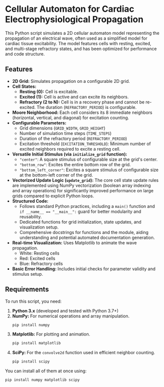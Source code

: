# Cellular Automaton for Cardiac Electrophysiological Propagation

This Python script simulates a 2D cellular automaton model representing the propagation of an electrical wave, often used as a simplified model for cardiac tissue excitability. The model features cells with resting, excited, and multi-stage refractory states, and has been optimized for performance and code structure.

## Features

*   **2D Grid:** Simulates propagation on a configurable 2D grid.
*   **Cell States:**
    *   **Resting (0):** Cell is excitable.
    *   **Excited (1):** Cell is active and can excite its neighbors.
    *   **Refractory (2 to N):** Cell is in a recovery phase and cannot be re-excited. The duration (`REFRACTORY_PERIOD`) is configurable.
*   **Moore Neighborhood:** Each cell considers its 8 immediate neighbors (horizontal, vertical, and diagonal) for excitation counting.
*   **Configurable Parameters:**
    *   Grid dimensions (`GRID_WIDTH`, `GRID_HEIGHT`)
    *   Number of simulation time steps (`TIME_STEPS`)
    *   Duration of the refractory period (`REFRACTORY_PERIOD`)
    *   Excitation threshold (`EXCITATION_THRESHOLD`): Minimum number of excited neighbors required to excite a resting cell.
*   **Versatile Initial Stimulus (via `initialize_grid` function):**
    *   `"center"`: A square stimulus of configurable size at the grid's center.
    *   `"bottom_row"`: Excites the entire bottom row of the grid.
    *   `"bottom_left_corner"`: Excites a square stimulus of configurable size at the bottom-left corner of the grid.
*   **Vectorized Update Logic (`update_grid`):** The core cell state update rules are implemented using NumPy vectorization (boolean array indexing and array operations) for significantly improved performance on large grids compared to explicit Python loops.
*   **Structured Code:**
    *   Follows standard Python practices, including a `main()` function and `if __name__ == "__main__":` guard for better modularity and reusability.
    *   Dedicated functions for grid initialization, state updates, and visualization setup.
    *   Comprehensive docstrings for functions and the module, aiding understanding and potential automated documentation generation.
*   **Real-time Visualization:** Uses Matplotlib to animate the wave propagation.
    *   White: Resting cells
    *   Red: Excited cells
    *   Blue: Refractory cells
*   **Basic Error Handling:** Includes initial checks for parameter validity and stimulus setup.

## Requirements

To run this script, you need:

1.  **Python 3.x** (developed and tested with Python 3.7+)
2.  **NumPy:** For numerical operations and array manipulation.
    ```bash
    pip install numpy
    ```
3.  **Matplotlib:** For plotting and animation.
    ```bash
    pip install matplotlib
    ```
4.  **SciPy:** For the `convolve2d` function used in efficient neighbor counting.
    ```bash
    pip install scipy
    ```

You can install all of them at once using:
```bash
pip install numpy matplotlib scipy
